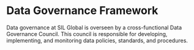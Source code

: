 # Data Governance Framework

Data governance at SIL Global is overseen by a cross-functional Data Governance Council. This council is responsible for developing, implementing, and monitoring data policies, standards, and procedures.


